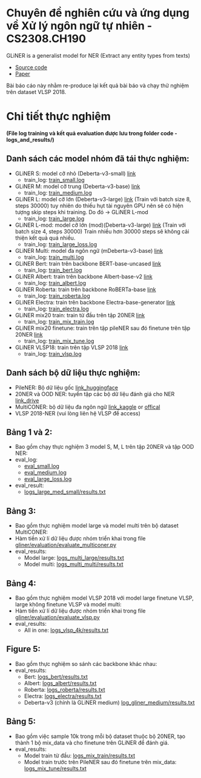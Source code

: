 
# Chuyên đề nghiên cứu và ứng dụng về Xử lý ngôn ngữ tự nhiên - CS2308.CH190

GLiNER is a generalist model for NER (Extract any entity types from texts)

- [Source code](https://github.com/urchade/GLiNER)
- [Paper](https://aclanthology.org/2024.naacl-long.300/)

Bài báo cáo này nhằm re-produce lại kết quả bài báo và chạy thử nghiệm trên dataset VLSP 2018.  

# Chi tiết thực nghiệm 
**(File log training và kết quả evaluation được lưu trong folder code - logs_and_results/)**

## Danh sách các model nhóm đã tái thực nghiệm:

- GLiNER S: model cỡ nhỏ (Deberta-v3-small) [link](https://huggingface.co/binhpdt/reproduced-gliner-small)
  - train_log: [train_small.log](logs_and_results/train_small.log)
- GLiNER M: model cỡ trung (Deberta-v3-base) [link](https://huggingface.co/binhpdt/reproduced-gliner-medium)
  - train_log: [train_medium.log](logs_and_results/train_medium.log)
- GLiNER L: model cỡ lớn (Deberta-v3-large) [link](https://huggingface.co/binhpdt/reproduced-gliner-large) (Train với batch size 8, steps 30000) tuy nhiên do thiếu hụt tài nguyên GPU nên sẽ có hiện tượng skip steps khi training. Do đó -> GLiNER L-mod
  - train_log: [train_large.log](logs_and_results/train_large.log)
- GLiNER L-mod: model cỡ lớn (mod)(Deberta-v3-large) [link](https://huggingface.co/binhpdt/reproduced-gliner-large) (Train với batch size 4, steps 30000) Train nhiều hơn 30000 steps sẽ không cải thiện kết quả quá nhiều.
  - train_log: [train_large_loss.log](logs_and_results/train_large_loss.log)
- GLiNER Multi: model đa ngôn ngữ (mDeberta-v3-base) [link](https://huggingface.co/binhpdt/reproduced-gliner-multi)
  - train_log: [train_multi.log](logs_and_results/train_multi.log)
- GLiNER Bert: train trên backbone BERT-base-uncased [link](https://huggingface.co/binhpdt/reproduced-bert-medium)
  - train_log: [train_bert.log](logs_and_results/train_bert.log)
- GLiNER Albert: train trên backbone Albert-base-v2 [link](https://huggingface.co/binhpdt/reproduced-albert-medium)
  - train_log: [train_albert.log](logs_and_results/train_albert.log)
- GLiNER Roberta: train trên backbone RoBERTa-base [link](https://huggingface.co/binhpdt/reproduced-roberta-medium)
  - train_log: [train_roberta.log](logs_and_results/train_roberta.log)
- GLiNER Electra: train trên backbone Electra-base-generator [link](https://huggingface.co/binhpdt/reproduced-electra-medium)
  - train_log: [train_electra.log](logs_and_results/train_electra.log)
- GLiNER mix20 train: train từ đầu trên tập 20NER [link](https://huggingface.co/binhpdt/reproduced-20ner-mixed-train-gliner)
  - train_log: [train_mix_train.log](logs_and_results/train_mix_train.log)
- GLiNER mix20 finetune: train trên tập pileNER sau đó finetune trên tập 20NER [link](https://huggingface.co/binhpdt/reproduced-20ner-mixed-tune-gliner)
  - train_log: [train_mix_tune.log](logs_and_results/train_mix_tune.log)
- GLiNER VLSP18: train trên tập VLSP 2018 [link](https://huggingface.co/binhpdt/gliner-vlsp18)
  - train_log: [train_vlsp.log](logs_and_results/train_vlsp.log)

## Danh sách bộ dữ liệu thực nghiệm:
- PileNER: Bộ dữ liệu gốc [link_huggingface](https://huggingface.co/datasets/Universal-NER/Pile-NER-type/resolve/main/train.json)
- 20NER và OOD NER: tuyển tập các bộ dữ liệu đánh giá cho NER [link_drive](https://drive.google.com/file/d/1T-5IbocGka35I7X3CE6yKe5N_Xg2lVKT/view)
- MultiCONER: bộ dữ liệu đa ngôn ngữ [link_kaggle](https://www.kaggle.com/datasets/davindersingh23031/multiconer/data) or [offical](https://registry.opendata.aws/multiconer/)
- VLSP 2018-NER (vui lòng liên hệ VLSP để access)
## Bảng 1 và 2: 
- Bao gồm chạy thực nghiệm 3 model S, M, L trên tập 20NER và tập OOD NER:
- eval_log:
  - [eval_small.log](logs_and_results/eval_small.log)
  - [eval_medium.log](logs_and_results/eval_medium.log)
  - [eval_large_loss.log](logs_and_results/eval_large_loss.log)
- eval_result:
  - [logs_large_med_small/results.txt](logs_and_results/logs_large_med_small/results.txt)
## Bảng 3:
- Bao gồm thực nghiệm model large và model multi trên bộ dataset MultiCONER:
- Hàm tiền xử lí dữ liệu được nhóm triển khai trong file [gliner/evaluation/evaluate_multiconer.py](gliner/evaluation/evaluate_multiconer.py)
- eval_results:
  - Model large: [logs_multi_large/results.txt](logs_and_results/logs_multi_large/results.txt)
  - Model multi: [logs_multi_multi/results.txt](logs_and_results/logs_multi_multi/results.txt)
  
## Bảng 4:
- Bao gồm thực nghiệm model VLSP 2018 với model large finetune VLSP, large không finetune VLSP và model multi:
- Hàm tiền xử lí dữ liệu được nhóm triển khai trong file [gliner/evaluation/evaluate_vlsp.py](gliner/evaluation/evaluate_vlsp.py)
- eval_results:
  - All in one: [logs_vlsp_4k/results.txt](logs_and_results/logs_vlsp_4k/results.txt)
## Figure 5:
- Bao gồm thực nghiệm so sánh các backbone khác nhau:
- eval_results:
  - Bert: [logs_bert/results.txt](logs_and_results/logs_bert/results.txt)
  - Albert: [logs_albert/results.txt](logs_and_results/logs_albert/results.txt)
  - Roberta: [logs_roberta/results.txt](logs_and_results/logs_roberta/results.txt)
  - Electra: [logs_electra/results.txt](logs_and_results/logs_electra/results.txt)
  - Deberta-v3 (chính là GLiNER medium) [log_gliner_medium/results.txt](logs_and_results/logs_gliner_medium/results.txt)
## Bảng 5:
- Bao gồm việc sample 10k trong mỗi bộ dataset thuộc bộ 20NER, tạo thành 1 bộ mix_data và cho finetune trên GLiNER để đánh giá.
- eval_results:
  - Model train từ đầu: [logs_mix_train/results.txt](logs_and_results/logs_mix_train/results.txt)
  - Model train trước trên PileNER sau đó finetune trên mix_data: [logs_mix_tune/results.txt](logs_and_results/logs_mix_tune/results.txt)

